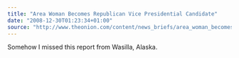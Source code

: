 ```yaml
---
title: "Area Woman Becomes Republican Vice Presidential Candidate"
date: "2008-12-30T01:23:34+01:00"
source: "http://www.theonion.com/content/news_briefs/area_woman_becomes"
---
```


Somehow I missed this report from Wasilla, Alaska.
